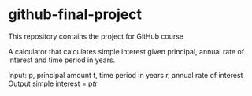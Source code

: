 # github-final-project
This repository contains the project for GitHub course

A calculator that calculates simple interest given principal, annual rate of interest and time period in years.

Input:
   p, principal amount
   t, time period in years
   r, annual rate of interest
Output
   simple interest &#x3D; p*t*r
